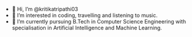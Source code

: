- 👋 Hi, I’m @kritikatripathi03
- 👀 I’m interested in coding, travelling and listening to music.
- 🌱 I’m currently pursuing B.Tech in Computer Science Engineering with specialisation in Artificial Intelligence and Machine Learning.


<!---
kritikatripathi03/kritikatripathi03 is a ✨ special ✨ repository because its `README.md` (this file) appears on your GitHub profile.
You can click the Preview link to take a look at your changes.
--->
